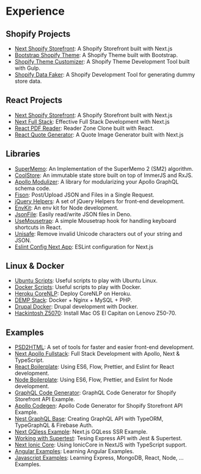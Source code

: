 # Experience

## Shopify Projects

- [Next Shopify Storefront](https://github.com/Maxvien/next-shopify-storefront): A Shopify Storefront built with Next.js
- [Bootstrap Shopify Theme](https://github.com/Maxvien/bootstrap-shopify-theme): A Shopify Theme built with Bootstrap.
- [Shopify Theme Customizer](https://github.com/Maxvien/shopify-theme-customizer): A Shopify Theme Development Tool built with Gulp.
- [Shopify Data Faker](https://github.com/Maxvien/shopify-data-faker): A Shopify Development Tool for generating dummy store data.

## React Projects

- [Next Shopify Storefront](https://github.com/Maxvien/next-shopify-storefront): A Shopify Storefront built with Next.js
- [Next Full Stack](https://github.com/Maxvien/next-full-stack): Effective Full Stack Development with Next.js
- [React PDF Reader](https://github.com/Maxvien/react-pdf-reader): Reader Zone Clone built with React.
- [React Quote Generator](https://github.com/Maxvien/react-quote-generator): A Quote Image Generator built with Next.js

## Libraries

- [SuperMemo](https://github.com/Maxvien/supermemo): An Implementation of the SuperMemo 2 (SM2) algorithm.
- [CoolStore](https://github.com/Maxvien/cool-store): An immutable state store built on top of ImmerJS and RxJS.
- [Apollo Modulizer](https://github.com/Maxvien/apollo-modulizer): A library for modularizing your Apollo GraphQL schema code.
- [Fison](https://github.com/Maxvien/fison): Post/Upload JSON and Files in a Single Request.
- [jQuery Helpers](https://github.com/Maxvien/jquery-helpers): A set of jQuery Helpers for front-end development.
- [EnvKit](https://github.com/Maxvien/env-kit): An env kit for Node development.
- [JsonFile](https://github.com/Maxvien/jsonfile): Easily read/write JSON files in Deno.
- [UseMousetrap](https://github.com/Maxvien/use-mousetrap): A simple Mousetrap hook for handling keyboard shortcuts in React.
- [Unisafe](https://github.com/Maxvien/unisafe): Remove invalid Unicode characters out of your string and JSON.
- [Eslint Config Next App](https://github.com/Maxvien/eslint-config-next-app): ESLint configuration for Next.js

## Linux & Docker

- [Ubuntu Scripts](https://github.com/Maxvien/ubuntu-scripts): Useful scripts to play with Ubuntu Linux.
- [Docker Scripts](https://github.com/Maxvien/docker-scripts): Useful scripts to play with Docker.
- [Heroku CoreNLP](https://github.com/Maxvien/heroku-corenlp): Deploy CoreNLP on Heroku.
- [DEMP Stack](https://github.com/Maxvien/demp): Docker + Nginx + MySQL + PHP.
- [Drupal Docker](https://github.com/Maxvien/drupal-docker): Drupal development with Docker.
- [Hackintosh Z5070](https://github.com/Maxvien/hackintosh-lenovo-z5070): Install Mac OS El Capitan on Lenovo Z50-70.

## Examples

- [PSD2HTML](https://github.com/Maxvien/psd2html): A set of tools for faster and easier front-end development.
- [Next Apollo Fullstack](https://github.com/Maxvien/next-apollo-fullstack): Full Stack Development with Apollo, Next & TypeScript.
- [React Boilerplate](https://github.com/Maxvien/react-boilerplate): Using ES6, Flow, Prettier, and Eslint for React development.
- [Node Boilerplate](https://github.com/Maxvien/node-boilerplate): Using ES6, Flow, Prettier, and Eslint for Node development.
- [GraphQL Code Generator](https://github.com/Maxvien/graphql-code-generator-for-shopify-example): GraphQL Code Generator for Shopify Storefront API Example.
- [Apollo Codegen](https://github.com/Maxvien/apollo-codegen-for-shopify-example): Apollo Code Generator for Shopify Storefront API Example.
- [Nest GraphQL Base](https://github.com/Maxvien/nest-graphql-base): Creating GraphQL API with TypeORM, TypeGraphQL & Firebase Auth.
- [Next GQless Example](https://github.com/Maxvien/next-gqless-example): Next.js GQLess SSR Example.
- [Working with Supertest](https://github.com/Maxvien/working-with-supertest): Tesing Express API with Jest & Supertest.
- [Next Ionic Core](https://github.com/Maxvien/next-ionic-core): Using IonicCore in NextJS with TypeScript support.
- [Angular Examples](https://github.com/Maxvien/angular-examples): Learning Angular Examples.
- [Javascript Examples](https://github.com/Maxvien/learning/branches/all): Learning Express, MongoDB, React, Node, ... Examples.

